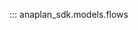 ::: anaplan_sdk.models.flows

<style>
    [data-md-component="toc"] li:first-of-type{
        display:  none!important;
    }
</style>
